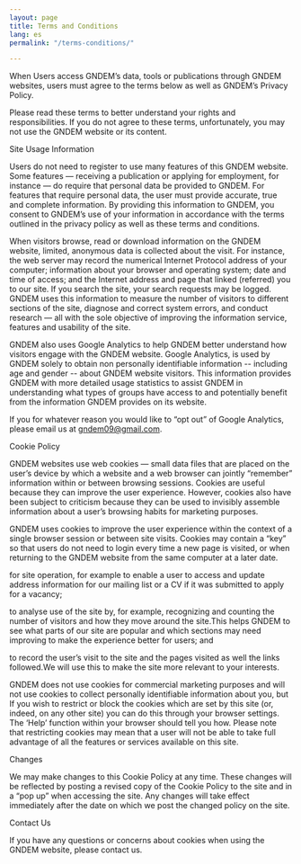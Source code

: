 ```yaml
---
layout: page
title: Terms and Conditions
lang: es
permalink: "/terms-conditions/"

---
```

When Users access GNDEM’s data, tools or publications through GNDEM websites, users must agree to the terms below as well as GNDEM’s Privacy Policy.

Please read these terms to better understand your rights and responsibilities. If you do not agree to these terms, unfortunately, you may not use the GNDEM website or its content.

Site Usage Information

Users do not need to register to use many features of this GNDEM website. Some features — receiving a publication or applying for employment, for instance — do require that personal data be provided to GNDEM. For features that require personal data, the user must provide accurate, true and complete information. By providing this information to GNDEM, you consent to GNDEM’s use of your information in accordance with the terms outlined in the privacy policy as well as these terms and conditions.

When visitors browse, read or download information on the GNDEM website, limited, anonymous data is collected about the visit. For instance, the web server may record the numerical Internet Protocol address of your computer; information about your browser and operating system; date and time of access; and the Internet address and page that linked (referred) you to our site. If you search the site, your search requests may be logged. GNDEM uses this information to measure the number of visitors to different sections of the site, diagnose and correct system errors, and conduct research — all with the sole objective of improving the information service, features and usability of the site.

GNDEM also uses Google Analytics to help GNDEM better understand how visitors engage with the GNDEM website. Google Analytics, is used by GNDEM solely to obtain non personally identifiable information -- including age and gender -- about GNDEM website visitors. This information provides GNDEM with more detailed usage statistics to assist GNDEM in understanding what types of groups have access to and potentially benefit from the information GNDEM provides on its website.

If you for whatever reason you would like to “opt out” of Google Analytics, please email us at gndem09@gmail.com.

Cookie Policy

GNDEM websites use web cookies — small data files that are placed on the user’s device by which a website and a web browser can jointly “remember” information within or between browsing sessions. Cookies are useful because they can improve the user experience. However, cookies also have been subject to criticism because they can be used to invisibly assemble information about a user’s browsing habits for marketing purposes.

GNDEM uses cookies to improve the user experience within the context of a single browser session or between site visits. Cookies may contain a “key” so that users do not need to login every time a new page is visited, or when returning to the GNDEM website from the same computer at a later date.

for site operation, for example to enable a user to access and update address information for our mailing list or a CV if it was submitted to apply for a vacancy;

to analyse use of the site by, for example, recognizing and counting the number of visitors and how they move around the site.This helps GNDEM to see what parts of our site are popular and which sections may need improving to make the experience better for users; and

to record the user’s visit to the site and the pages visited as well the links followed.We will use this to make the site more relevant to your interests.

GNDEM does not use cookies for commercial marketing purposes and will not use cookies to collect personally identifiable information about you, but If you wish to restrict or block the cookies which are set by this site (or, indeed, on any other site) you can do this through your browser settings. The ‘Help’ function within your browser should tell you how. Please note that restricting cookies may mean that a user will not be able to take full advantage of all the features or services available on this site.

Changes

We may make changes to this Cookie Policy at any time. These changes will be reflected by posting a revised copy of the Cookie Policy to the site and in a “pop up” when accessing the site. Any changes will take effect immediately after the date on which we post the changed policy on the site.

Contact Us

If you have any questions or concerns about cookies when using the GNDEM website, please contact us.